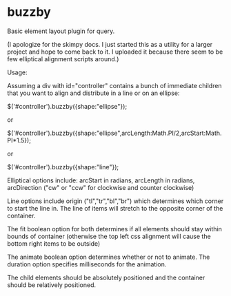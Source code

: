 buzzby
======

Basic element layout plugin for query. 

(I apologize for the skimpy docs. I just started this as a utility for a larger project and hope to come back to it. I uploaded it because there seem to be few elliptical alignment scripts around.)

Usage:

Assuming a div with id="controller" contains a bunch of immediate children that you want to align and distribute in a line or on an ellipse:

$('#controller').buzzby({shape:"ellipse"});

or 

$('#controller').buzzby({shape:"ellipse",arcLength:Math.PI/2,arcStart:Math.PI*1.5});

or

$('#controller').buzzby({shape:"line"});

Elliptical options include: arcStart in radians, arcLength in radians, arcDirection ("cw" or "ccw" for clockwise and counter clockwise)

Line options include origin ("tl","tr","bl","br") which determines which corner to start the line in. The line of items will stretch to the opposite corner of the container.

The fit boolean option for both determines if all elements should stay within bounds of container (otherwise the top left css alignment will cause the bottom right items to be outside)

The animate boolean option determines whether or not to animate. The duration option specifies milliseconds for the animation.

The child elements should be absolutely positioned and the container should be relatively positioned.
